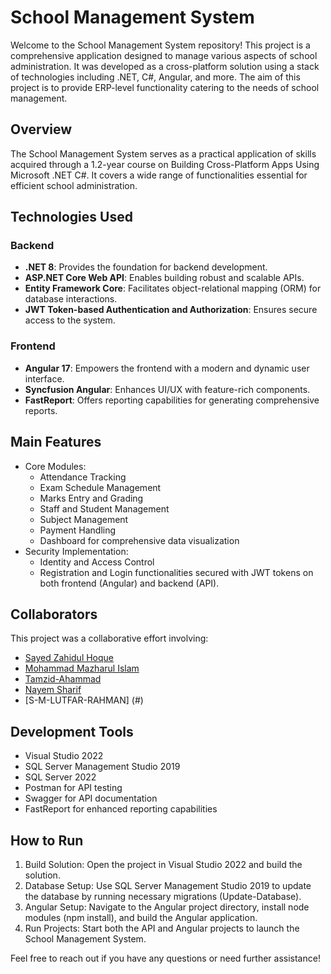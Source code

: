 # School Management System

Welcome to the School Management System repository! This project is a comprehensive application designed to manage various aspects of school administration. It was developed as a cross-platform solution using a stack of technologies including .NET, C#, Angular, and more. The aim of this project is to provide ERP-level functionality catering to the needs of school management.

## Overview

The School Management System serves as a practical application of skills acquired through a 1.2-year course on Building Cross-Platform Apps Using Microsoft .NET C#. It covers a wide range of functionalities essential for efficient school administration.

## Technologies Used

### Backend
- **.NET 8**: Provides the foundation for backend development.
- **ASP.NET Core Web API**: Enables building robust and scalable APIs.
- **Entity Framework Core**: Facilitates object-relational mapping (ORM) for database interactions.
- **JWT Token-based Authentication and Authorization**: Ensures secure access to the system.

### Frontend
- **Angular 17**: Empowers the frontend with a modern and dynamic user interface.
- **Syncfusion Angular**: Enhances UI/UX with feature-rich components.
- **FastReport**: Offers reporting capabilities for generating comprehensive reports.

## Main Features

- Core Modules:
  - Attendance Tracking
  - Exam Schedule Management
  - Marks Entry and Grading
  - Staff and Student Management
  - Subject Management
  - Payment Handling
  - Dashboard for comprehensive data visualization
- Security Implementation:
  - Identity and Access Control
  - Registration and Login functionalities secured with JWT tokens on both frontend (Angular) and backend (API).

## Collaborators

This project was a collaborative effort involving:

- [Sayed Zahidul Hoque](https://github.com/ProgZahidul)
- [Mohammad Mazharul Islam](https://github.com/Mazharul-DotnetDev)
- [Tamzid-Ahammad](https://github.com/Tamzid-Ahammad)
- [Nayem Sharif](https://github.com/Coder-Nayem)
- [S-M-LUTFAR-RAHMAN] (#)


## Development Tools

- Visual Studio 2022
- SQL Server Management Studio 2019
- SQL Server 2022
- Postman for API testing
- Swagger for API documentation
- FastReport for enhanced reporting capabilities

## How to Run

1. Build Solution: Open the project in Visual Studio 2022 and build the solution.
2. Database Setup: Use SQL Server Management Studio 2019 to update the database by running necessary migrations (Update-Database).
3. Angular Setup: Navigate to the Angular project directory, install node modules (npm install), and build the Angular application.
4. Run Projects: Start both the API and Angular projects to launch the School Management System.

Feel free to reach out if you have any questions or need further assistance!
